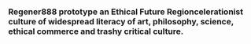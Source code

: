 


### Regener888 prototype an Ethical Future Regioncelerationist culture of widespread literacy of art, philosophy, science, ethical commerce and trashy critical culture.